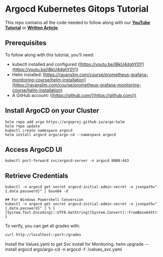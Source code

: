 # Argocd Kubernetes Gitops Tutorial

This repo contains all the code needed to follow along with our **[YouTube Tutorial](https://youtu.be/yj4O0wwkMQI)** or **[Written Article](https://rayanslim.com/course/argocd-gitops-course/introduction)**.

## Prerequisites

To follow along with this tutorial, you'll need:

- kubectl installed and configured ([https://youtu.be/IBkU4dghY0Y](https://youtu.be/IBkU4dghY0Y))
- Helm installed: [https://rayanslim.com/course/prometheus-grafana-monitoring-course/helm-installation](https://rayanslim.com/course/prometheus-grafana-monitoring-course/helm-installation)
- A GitHub account: ([https://github.com/](https://github.com/))

## Install ArgoCD on your Cluster
```
helm repo add argo https://argoproj.github.io/argo-helm
helm repo update
kubectl create namespace argocd
helm install argocd argo/argo-cd --namespace argocd
```

## Access ArgoCD UI

```
kubectl port-forward svc/argocd-server -n argocd 8080:443
```

## Retrieve Credentials

```
kubectl -n argocd get secret argocd-initial-admin-secret -o jsonpath="{.data.password}" | base64 -d
```
```
## For Windows Powershell Conversion
kubectl -n argocd get secret argocd-initial-admin-secret -o jsonpath="{.data.password}" | % { [System.Text.Encoding]::UTF8.GetString([System.Convert]::FromBase64String($_)) }
```

To verify, you can get all grades with:
```bash
curl http://localhost:<port>/grades
```
Install the Values.yaml to get Svc install for Monitoring.
helm upgrade --install argocd argo/argo-cd -n argocd -f .\values_svc.yaml




